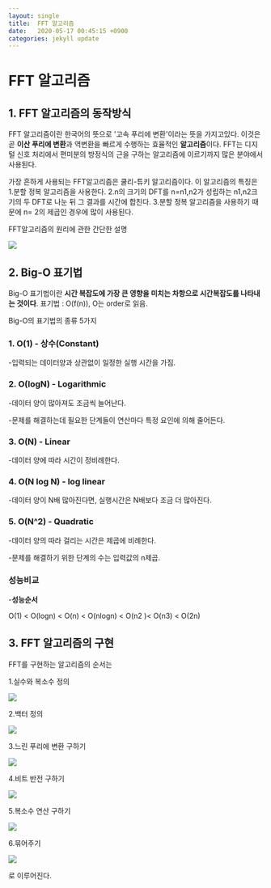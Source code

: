```yaml
---
layout: single
title:  FFT 알고리즘
date:   2020-05-17 00:45:15 +0900
categories: jekyll update
---
```


# FFT 알고리즘

## 1. FFT 알고리즘의 동작방식

FFT 알고리즘이란 한국어의 뜻으로 '고속 푸리에 변환'이라는 뜻을 가지고있다.
이것은 곧 **이산 푸리에 변환**과 역변환을 빠르게 수행하는 효율적인 **알고리즘**이다. 
FFT는 디지털 신호 처리에서 편미분의 방정식의 근을 구하는 알고리즘에 이르기까지 많은 분야에서 사용된다.



가장 흔하게 사용되는 FFT알고리즘은 쿨리-튜키 알고리즘이다.  이 알고리즘의 특징은
1.분할 정복 알고리즘을 사용한다.
2.n의 크기의 DFT를 n=n1,n2가 성립하는 n1,n2크기의 두 DFT로 나눈 뒤 그 결과를 시간에 합친다.
3.분할 정복 알고리즘을 사용하기 때문에 n= 2의 제곱인 경우에 많이 사용된다.

FFT알고리즘의 원리에 관한 간단한 설명

![](https://postfiles.pstatic.net/MjAyMDA1MTdfMTEw/MDAxNTg5NjQ0OTE2Nzc1.G0HXqmOkaRDDaYoLJw9TaE3EGYBxxXSiyfurW86y8KUg.fRCy7nImj28bICdfQ7uIk3UJhKgwgyvUH3fANDIe5oYg.PNG.zhalrtjddn2/image.png?type=w966)



## 2. Big-O 표기법

Big-O 표기법이란 **시간 복잡도에 가장 큰 영향을 미치는 차항으로 시간복잡도를 나타내는 것이다**.   표기법 : O(f(n)), O는 order로 읽음.

Big-O의 표기법의 종류 5가지

### 1. O(1) - 상수(Constant)

-입력되는 데이터양과 상관없이 일정한 실행 시간을 가짐.

### 2. O(logN) - Logarithmic

-데이터 양이 많아져도 조금씩 늘어난다.

-문제를 해결하는데 필요한 단계들이 연산마다 특정 요인에 의해 줄어든다.

### 3. O(N) - Linear

-데이터 양에 따라 시간이 정비례한다.

### 4. O(N log N) - log linear

-데이터 양이 N배 많아진다면, 실행시간은 N배보다 조금 더 많아진다.

### 5. O(N^2) - Quadratic

-데이터 양의 따라 걸리는 시간은 제곱에 비례한다.

-문제를 해결하기 위한 단계의 수는 입력값의 n제곱.



### **성능비교**

-**성능순서**

O(1) < O(logn) < O(n) < O(nlogn) < O(n2 )< O(n3) < O(2n)



## 3. FFT 알고리즘의 구현

FFT를 구현하는 알고리즘의 순서는 

1.실수와 복소수 정의

![](https://postfiles.pstatic.net/MjAyMDA1MTdfMTA4/MDAxNTg5NjQ3MTY2NDUy.rai_paK3tae1t07aO-mjrXRvzGsOb8RJB0uzPw0e7Ecg.ihyWIurCyo7egVo98vtVkAWRNelX2sZZukMPWonLQ2kg.PNG.zhalrtjddn2/image.png?type=w966)



2.백터 정의

![](https://postfiles.pstatic.net/MjAyMDA1MTdfMzAw/MDAxNTg5NjQ3MjU5MTMw.3ZO1uIORHkJPSrbwyB98xLRvLVKRjNKZD23dx7oi29Yg.3QR2TP-asV07Yf4t2LWUUiuQdjR5h56Iwi13_iCbS7Ug.PNG.zhalrtjddn2/image.png?type=w966)

3.느린 푸리에 변환 구하기

![](https://postfiles.pstatic.net/MjAyMDA1MTdfMTEx/MDAxNTg5NjQ3MzQyODI1.koHhKACxuKMhQd5Q28FbrhOAcVYLTyruK4JNAumIRHwg.xsp0B9uWzXRpASvp089AVGzBmfNda4LsC6zALadP3I4g.PNG.zhalrtjddn2/image.png?type=w966)

4.비트 반전 구하기

![](https://postfiles.pstatic.net/MjAyMDA1MTdfMTM5/MDAxNTg5NjQ3NDQ1Njc1.IEZ_rx0Z8A9jLtJeguzGT-9nC6p1oxGt3UwKmcEYm8Eg.QyDFusDjlQ-Z3TDqyY0vJW4uMjJgfzJvZ_HUOgMK9qYg.PNG.zhalrtjddn2/image.png?type=w966)

5.복소수 연산 구하기

![](https://postfiles.pstatic.net/MjAyMDA1MTdfNDgg/MDAxNTg5NjQ3NDc4MzMx.KgMpfUkXSX4s_CgPs8x7bVpFYkVeMXgZ0hNr1Su8oKAg.929exteCfgiZ_BMJNxiXlL4JJ8152yvShryXFxfsaCEg.PNG.zhalrtjddn2/image.png?type=w966)

6.묶어주기

![](https://postfiles.pstatic.net/MjAyMDA1MTdfMjc1/MDAxNTg5NjQ3NTMwODYz.Hhh4D_Cn1Vva7FJdW4O1JADL8dZ50o-dYbChF9Q3m2Mg.Fne76jgUBtjFFfYBzpT2B5ms0l8GGw6c8sfZfQzGBmMg.PNG.zhalrtjddn2/image.png?type=w966)

로 이루어진다.

